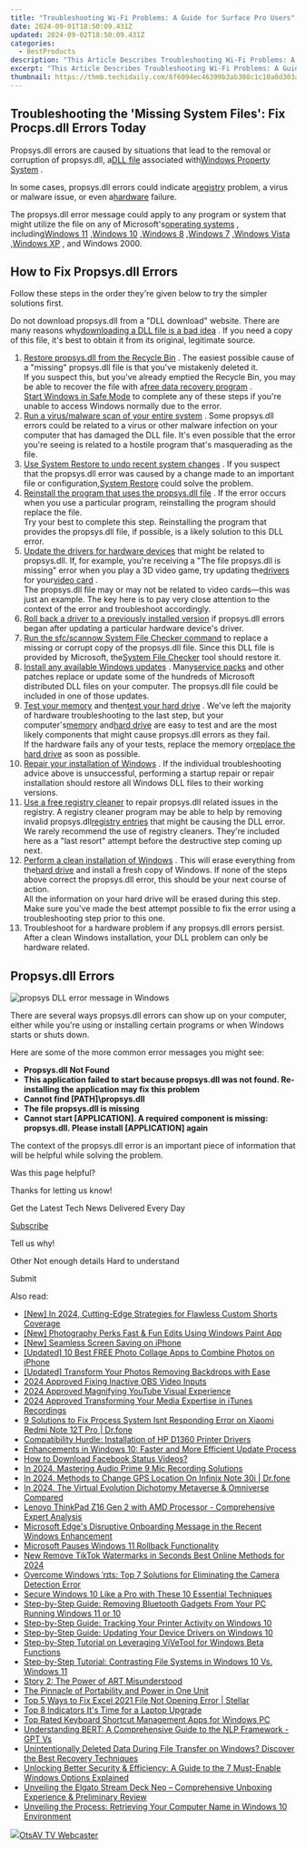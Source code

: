 ```yaml
---
title: "Troubleshooting Wi-Fi Problems: A Guide for Surface Pro Users"
date: 2024-09-01T18:50:09.431Z
updated: 2024-09-02T18:50:09.431Z
categories:
  - BestProducts
description: "This Article Describes Troubleshooting Wi-Fi Problems: A Guide for Surface Pro Users"
excerpt: "This Article Describes Troubleshooting Wi-Fi Problems: A Guide for Surface Pro Users"
thumbnail: https://thmb.techidaily.com/6f6094ec46399b3ab308c1c10a0d303a8a2fe57d58887a0de4be9b5a76727ac2.jpg
---
```


## Troubleshooting the 'Missing System Files': Fix Procps.dll Errors Today
 Propsys.dll errors are caused by situations that lead to the removal or corruption of propsys.dll, a[DLL file](https://www.lifewire.com/what-is-a-dll-file-2625852) associated with[Windows Property System](https://learn.microsoft.com/en-us/windows/win32/api/%5Fproperties/) .

 In some cases, propsys.dll errors could indicate a[registry](https://www.lifewire.com/windows-registry-2625992) problem, a virus or malware issue, or even a[hardware](https://www.lifewire.com/computer-hardware-2625895) failure.

 The propsys.dll error message could apply to any program or system that might utilize the file on any of Microsoft's[operating systems](https://www.lifewire.com/operating-systems-2625912) , including[Windows 11](https://www.lifewire.com/windows-11-5188930) ,[Windows 10](https://www.lifewire.com/windows-10-2626217) ,[Windows 8](https://www.lifewire.com/windows-8-2626235) ,[Windows 7](https://www.lifewire.com/windows-7-2626265) ,[Windows Vista](https://www.lifewire.com/windows-vista-2626311) ,[Windows XP](https://www.lifewire.com/windows-xp-2626354) , and Windows 2000.

## How to Fix Propsys.dll Errors

 Follow these steps in the order they're given below to try the simpler solutions first.

 Do not download propsys.dll from a "DLL download" website. There are many reasons why[downloading a DLL file is a bad idea](https://www.lifewire.com/important-reasons-not-to-download-dll-files-2624455) . If you need a copy of this file, it's best to obtain it from its original, legitimate source.

1. [Restore propsys.dll from the Recycle Bin](https://www.lifewire.com/how-to-restore-deleted-files-from-the-recycle-bin-2624515) . The easiest possible cause of a "missing" propsys.dll file is that you've mistakenly deleted it.  
 If you suspect this, but you've already emptied the Recycle Bin, you may be able to recover the file with a[free data recovery program](https://www.lifewire.com/free-data-recovery-software-tools-2622893) .  
[Start Windows in Safe Mode](https://www.lifewire.com/how-do-i-start-windows-in-safe-mode-2624480) to complete any of these steps if you're unable to access Windows normally due to the error.
2. [Run a virus/malware scan of your entire system](https://www.lifewire.com/properly-scan-your-computer-for-viruses-and-other-malware-2624526) . Some propsys.dll errors could be related to a virus or other malware infection on your computer that has damaged the DLL file. It's even possible that the error you're seeing is related to a hostile program that's masquerading as the file.
3. [Use System Restore to undo recent system changes](https://www.lifewire.com/how-to-use-system-restore-in-windows-2626131) . If you suspect that the propsys.dll error was caused by a change made to an important file or configuration,[System Restore](https://www.lifewire.com/what-is-system-restore-2626022) could solve the problem.
4. [Reinstall the program that uses the propsys.dll file](https://www.lifewire.com/what-is-the-proper-way-to-reinstall-a-software-program-2624478) . If the error occurs when you use a particular program, reinstalling the program should replace the file.  
 Try your best to complete this step. Reinstalling the program that provides the propsys.dll file, if possible, is a likely solution to this DLL error.
5. [Update the drivers for hardware devices](https://www.lifewire.com/how-to-update-drivers-in-windows-2619214) that might be related to propsys.dll. If, for example, you're receiving a "The file propsys.dll is missing" error when you play a 3D video game, try updating the[drivers](https://www.lifewire.com/what-is-a-device-driver-2625796) for your[video card](https://www.lifewire.com/what-is-a-video-card-2618161) .  
 The propsys.dll file may or may not be related to video cards—this was just an example. The key here is to pay very close attention to the context of the error and troubleshoot accordingly.
6. [Roll back a driver to a previously installed version](https://www.lifewire.com/how-to-roll-back-a-driver-in-windows-2619217) if propsys.dll errors began after updating a particular hardware device's driver.
7. [Run the sfc/scannow System File Checker command](https://www.lifewire.com/how-to-use-sfc-scannow-to-repair-windows-system-files-2626161) to replace a missing or corrupt copy of the propsys.dll file. Since this DLL file is provided by Microsoft, the[System File Checker](https://www.lifewire.com/sfc-command-system-file-checker-2626020) tool should restore it.
8. [Install any available Windows updates](https://www.lifewire.com/how-to-check-for-install-windows-updates-2624596) . Many[service packs](https://www.lifewire.com/what-is-a-service-pack-2626010) and other patches replace or update some of the hundreds of Microsoft distributed DLL files on your computer. The propsys.dll file could be included in one of those updates.
9. [Test your memory](https://www.lifewire.com/free-memory-test-programs-2626178) and then[test your hard drive](https://www.lifewire.com/free-hard-drive-testing-programs-2626183) . We've left the majority of hardware troubleshooting to the last step, but your computer's[memory](https://www.lifewire.com/what-is-random-access-memory-ram-2618159) and[hard drive](https://www.lifewire.com/what-is-a-hard-disk-drive-2618152) are easy to test and are the most likely components that might cause propsys.dll errors as they fail.  
 If the hardware fails any of your tests, replace the memory or[replace the hard drive](https://www.lifewire.com/how-to-replace-a-hard-drive-2626200) as soon as possible.
10. [Repair your installation of Windows](https://www.lifewire.com/how-do-i-automatically-repair-windows-problems-2624907) . If the individual troubleshooting advice above is unsuccessful, performing a startup repair or repair installation should restore all Windows DLL files to their working versions.
11. [Use a free registry cleaner](https://www.lifewire.com/free-registry-cleaners-2626176) to repair propsys.dll related issues in the registry. A registry cleaner program may be able to help by removing invalid propsys.dll[registry entries](https://www.lifewire.com/what-is-a-registry-key-2625999) that might be causing the DLL error.  
 We rarely recommend the use of registry cleaners. They're included here as a "last resort" attempt before the destructive step coming up next.
12. [Perform a clean installation of Windows](https://www.lifewire.com/how-to-clean-install-windows-2624904) . This will erase everything from the[hard drive](https://www.lifewire.com/what-is-a-hard-disk-drive-2618152) and install a fresh copy of Windows. If none of the steps above correct the propsys.dll error, this should be your next course of action.  
 All the information on your hard drive will be erased during this step. Make sure you've made the best attempt possible to fix the error using a troubleshooting step prior to this one.
13. Troubleshoot for a hardware problem if any propsys.dll errors persist. After a clean Windows installation, your DLL problem can only be hardware related.

## Propsys.dll Errors

![propsys DLL error message in Windows](https://www.lifewire.com/thmb/azydO7i7OyBn-L6my-fadrGHLe8=/1500x0/filters:no_upscale():max_bytes(150000):strip_icc():format(webp)/propsys-dll-error-message-5aeb4dedba61770036a38da4.png)

 There are several ways propsys.dll errors can show up on your computer, either while you're using or installing certain programs or when Windows starts or shuts down.

 Here are some of the more common error messages you might see:

* **Propsys.dll Not Found**
* **This application failed to start because propsys.dll was not found. Re-installing the application may fix this problem**
* **Cannot find \[PATH\]\\propsys.dll**
* **The file propsys.dll is missing**
* **Cannot start \[APPLICATION\]. A required component is missing: propsys.dll. Please install \[APPLICATION\] again**

 The context of the propsys.dll error is an important piece of information that will be helpful while solving the problem.

Was this page helpful?

Thanks for letting us know!

 Get the Latest Tech News Delivered Every Day

[Subscribe](https://www.lifewire.com/#)

Tell us why!

 Other  Not enough details  Hard to understand

 Submit

<ins class="adsbygoogle"
     style="display:block"
     data-ad-format="autorelaxed"
     data-ad-client="ca-pub-7571918770474297"
     data-ad-slot="1223367746"></ins>



<ins class="adsbygoogle"
     style="display:block"
     data-ad-client="ca-pub-7571918770474297"
     data-ad-slot="8358498916"
     data-ad-format="auto"
     data-full-width-responsive="true"></ins>

<span class="atpl-alsoreadstyle">Also read:</span>
<div><ul>
<li><a href="https://facebook-record-videos.techidaily.com/new-in-2024-cutting-edge-strategies-for-flawless-custom-shorts-coverage/"><u>[New] In 2024, Cutting-Edge Strategies for Flawless Custom Shorts Coverage</u></a></li>
<li><a href="https://extra-skills.techidaily.com/new-photography-perks-fast-and-fun-edits-using-windows-paint-app/"><u>[New] Photography Perks  Fast & Fun Edits Using Windows Paint App</u></a></li>
<li><a href="https://screen-recording.techidaily.com/new-seamless-screen-saving-on-iphone/"><u>[New] Seamless Screen Saving on iPhone</u></a></li>
<li><a href="https://extra-resources.techidaily.com/updated-10-best-free-photo-collage-apps-to-combine-photos-on-iphone/"><u>[Updated] 10 Best FREE Photo Collage Apps to Combine Photos on iPhone</u></a></li>
<li><a href="https://some-skills.techidaily.com/updated-transform-your-photos-removing-backdrops-with-ease/"><u>[Updated] Transform Your Photos  Removing Backdrops with Ease</u></a></li>
<li><a href="https://visual-screen-recording.techidaily.com/2024-approved-fixing-inactive-obs-video-inputs/"><u>2024 Approved  Fixing Inactive OBS Video Inputs</u></a></li>
<li><a href="https://extra-skills.techidaily.com/2024-approved-magnifying-youtube-visual-experience/"><u>2024 Approved  Magnifying YouTube Visual Experience</u></a></li>
<li><a href="https://screen-recording.techidaily.com/2024-approved-transforming-your-media-expertise-in-itunes-recordings/"><u>2024 Approved  Transforming Your Media  Expertise in iTunes Recordings</u></a></li>
<li><a href="https://howto.techidaily.com/9-solutions-to-fix-process-system-isnt-responding-error-on-xiaomi-redmi-note-12t-pro-drfone-by-drfone-fix-android-problems-fix-android-problems/"><u>9 Solutions to Fix Process System Isnt Responding Error on Xiaomi Redmi Note 12T Pro | Dr.fone</u></a></li>
<li><a href="https://printer-issues.techidaily.com/compatibility-hurdle-installation-of-hp-d1360-printer-drivers/"><u>Compatibility Hurdle: Installation of HP D1360 Printer Drivers</u></a></li>
<li><a href="https://techtrends.techidaily.com/enhancements-in-windows-10-faster-and-more-efficient-update-process/"><u>Enhancements in Windows 10: Faster and More Efficient Update Process</u></a></li>
<li><a href="https://facebook-clips.techidaily.com/how-to-download-facebook-status-videos/"><u>How to Download Facebook Status Videos?</u></a></li>
<li><a href="https://remote-screen-capture.techidaily.com/in-2024-mastering-audio-prime-9-mic-recording-solutions/"><u>In 2024, Mastering Audio  Prime 9 Mic Recording Solutions</u></a></li>
<li><a href="https://phone-solutions.techidaily.com/in-2024-methods-to-change-gps-location-on-infinix-note-30i-drfone-by-drfone-virtual-android/"><u>In 2024, Methods to Change GPS Location On Infinix Note 30i | Dr.fone</u></a></li>
<li><a href="https://some-skills.techidaily.com/in-2024-the-virtual-evolution-dichotomy-metaverse-and-omniverse-compared/"><u>In 2024, The Virtual Evolution Dichotomy  Metaverse & Omniverse Compared</u></a></li>
<li><a href="https://techtrends.techidaily.com/lenovo-thinkpad-z16-gen-2-with-amd-processor-comprehensive-expert-analysis/"><u>Lenovo ThinkPad Z16 Gen 2 with AMD Processor - Comprehensive Expert Analysis</u></a></li>
<li><a href="https://techtrends.techidaily.com/microsoft-edges-disruptive-onboarding-message-in-the-recent-windows-enhancement/"><u>Microsoft Edge's Disruptive Onboarding Message in the Recent Windows Enhancement</u></a></li>
<li><a href="https://techtrends.techidaily.com/microsoft-pauses-windows-11-rollback-functionality/"><u>Microsoft Pauses Windows 11 Rollback Functionality</u></a></li>
<li><a href="https://smart-video-editing.techidaily.com/new-remove-tiktok-watermarks-in-seconds-best-online-methods-for-2024/"><u>New Remove TikTok Watermarks in Seconds Best Online Methods for 2024</u></a></li>
<li><a href="https://techtrends.techidaily.com/overcome-windows-rts-top-7-solutions-for-eliminating-the-camera-detection-error/"><u>Overcome Windows ˈrɪts: Top 7 Solutions for Eliminating the Camera Detection Error</u></a></li>
<li><a href="https://techtrends.techidaily.com/secure-windows-10-like-a-pro-with-these-10-essential-techniques/"><u>Secure Windows 10 Like a Pro with These 10 Essential Techniques</u></a></li>
<li><a href="https://techtrends.techidaily.com/step-by-step-guide-removing-bluetooth-gadgets-from-your-pc-running-windows-11-or-10/"><u>Step-by-Step Guide: Removing Bluetooth Gadgets From Your PC Running Windows 11 or 10</u></a></li>
<li><a href="https://techtrends.techidaily.com/step-by-step-guide-tracking-your-printer-activity-on-windows-10/"><u>Step-by-Step Guide: Tracking Your Printer Activity on Windows 10</u></a></li>
<li><a href="https://techtrends.techidaily.com/step-by-step-guide-updating-your-device-drivers-on-windows-10/"><u>Step-by-Step Guide: Updating Your Device Drivers on Windows 10</u></a></li>
<li><a href="https://techtrends.techidaily.com/step-by-step-tutorial-on-leveraging-vivetool-for-windows-beta-functions/"><u>Step-by-Step Tutorial on Leveraging ViVeTool for Windows Beta Functions</u></a></li>
<li><a href="https://techtrends.techidaily.com/step-by-step-tutorial-contrasting-file-systems-in-windows-10-vs-windows-11/"><u>Step-by-Step Tutorial: Contrasting File Systems in Windows 10 Vs. Windows 11</u></a></li>
<li><a href="https://techtrends.techidaily.com/story-2-the-power-of-art-misunderstood/"><u>Story 2: The Power of ART Misunderstood</u></a></li>
<li><a href="https://techtrends.techidaily.com/the-pinnacle-of-portability-and-power-in-one-unit/"><u>The Pinnacle of Portability and Power in One Unit</u></a></li>
<li><a href="https://techidaily.com/top-5-ways-to-fix-excel-2021-file-not-opening-error-stellar-by-stellar-guide/"><u>Top 5 Ways to Fix Excel 2021 File Not Opening Error | Stellar</u></a></li>
<li><a href="https://techtrends.techidaily.com/top-8-indicators-its-time-for-a-laptop-upgrade/"><u>Top 8 Indicators It's Time for a Laptop Upgrade</u></a></li>
<li><a href="https://techtrends.techidaily.com/top-rated-keyboard-shortcut-management-apps-for-windows-pc/"><u>Top Rated Keyboard Shortcut Management Apps for Windows PC</u></a></li>
<li><a href="https://tech-haven.techidaily.com/understanding-bert-a-comprehensive-guide-to-the-nlp-framework-gpt-vs/"><u>Understanding BERT: A Comprehensive Guide to the NLP Framework - GPT Vs</u></a></li>
<li><a href="https://techtrends.techidaily.com/unintentionally-deleted-data-during-file-transfer-on-windows-discover-the-best-recovery-techniques/"><u>Unintentionally Deleted Data During File Transfer on Windows? Discover the Best Recovery Techniques</u></a></li>
<li><a href="https://techtrends.techidaily.com/unlocking-better-security-and-efficiency-a-guide-to-the-7-must-enable-windows-options-explained/"><u>Unlocking Better Security & Efficiency: A Guide to the 7 Must-Enable Windows Options Explained</u></a></li>
<li><a href="https://techtrends.techidaily.com/unveiling-the-elgato-stream-deck-neo-comprehensive-unboxing-experience-and-preliminary-review/"><u>Unveiling the Elgato Stream Deck Neo – Comprehensive Unboxing Experience & Preliminary Review</u></a></li>
<li><a href="https://techtrends.techidaily.com/unveiling-the-process-retrieving-your-computer-name-in-windows-10-environment/"><u>Unveiling the Process: Retrieving Your Computer Name in Windows 10 Environment</u></a></li>
</ul></div>

<!-- affiliate ads begin -->
<a href="https://otszone.ots7.com/order/checkout.php?PRODS=4713324&QTY=1&AFFILIATE=108875&CART=1"><img src="https://green.ots7.com/screenshots/OtsAV/OtsAVTV1.90-300x188.jpg" border="0">OtsAV TV Webcaster</a>
<!-- affiliate ads end -->